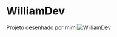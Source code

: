 # WilliamDev
Projeto desenhado por mim
![WilliamDev](https://user-images.githubusercontent.com/119333308/215351618-0bd425f8-67f1-4298-ad8e-2d61a44de630.png)
